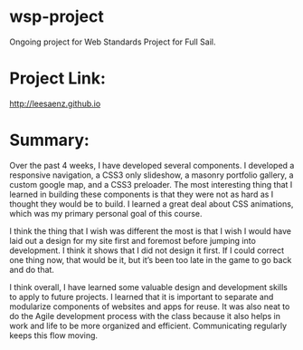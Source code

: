 # wsp-project
Ongoing project for Web Standards Project for Full Sail.

# Project Link:

http://leesaenz.github.io

# Summary:

Over the past 4 weeks, I have developed several components.  I developed a responsive navigation, a CSS3 only slideshow, a masonry portfolio gallery, a custom google map, and a CSS3 preloader. The most interesting thing that I learned in building these components is that they were not as hard as I thought they would be to build.  I learned a great deal about CSS animations, which was my primary personal goal of this course.

I think the thing that I wish was different the most is that I wish I would have laid out a design for my site first and foremost before jumping into development.  I think it shows that I did not design it first.  If I could correct one thing now, that would be it, but it’s been too late in the game to go back and do that.  

I think overall, I have learned some valuable design and development skills to apply to future projects.  I learned that it is important to separate and modularize components of websites and apps for reuse.  It was also neat to do the Agile development process with the class because it also helps in work and life to be more organized and efficient.  Communicating regularly keeps this flow moving.
